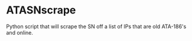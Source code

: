 # ATASNscrape
Python script that will scrape the SN off a list of IPs that are old ATA-186's and online.
